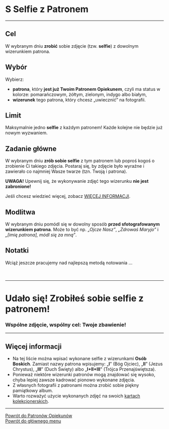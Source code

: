 # <span class="status status-list"><span class="status status-list">S</span> Selfie z Patronem</span>
---
## Cel
W <span class="selected-day-info">wybranym dniu</span> **zrobić** sobie zdjęcie (tzw. **selfie**) z dowolnym wizerunkiem patrona.
## Wybór
Wybierz:
- **patrona**, który **jest już Twoim Patronem Opiekunem**, czyli ma status w kolorze: <span class="status status-orange">pomarańczowym</span>, <span class="status status-yellow">żółtym</span>, <span class="status status-green">zielonym</span>, <span class="status status-indigo">indygo</span> albo <span class="status status-white">białym</span>,
- **wizerunek** tego patrona, który chcesz „uwiecznić” na fotografii.
## Limit
Maksymalnie jedno **selfie** z każdym patronem! Każde kolejne nie będzie już nowym wyzwaniem.
## Zadanie główne
W <span class="selected-day-info">wybranym dniu</span> **zrób sobie selfie** z tym patronem lub poproś kogoś o zrobienie Ci takiego zdjęcia. Postaraj się, by zdjęcie było wyraźne i zawierało co najmniej Wasze twarze (tzn. Twoją i patrona).

**UWAGA!** Upewnij się, że wykonywanie zdjęć tego wizerunku **nie jest zabronione!**

Jeśli chcesz wiedzieć więcej, zobacz [WIĘCEJ INFORMACJI](#selfie-z-patronem-wiecej-informacji).
## Modlitwa
W <span class="selected-day-info">wybranym dniu</span> pomódl się w dowolny sposób **przed sfotografowanym wizerunkiem patrona**. Może to być np. _„Ojcze Nasz”_, _„Zdrowaś Maryjo”_ i _„[imię patrona], módl się za mną”_.
## Notatki
Wciąż jeszcze pracujemy nad najlepszą metodą notowania ...
<br />
<br />
<br />

---
# Udało się! Zrobiłeś sobie selfie z patronem!
### Wspólne zdjęcie, wspólny cel: Twoje zbawienie!
---

## <span id="selfie-z-patronem-wiecej-informacji">Więcej informacji</span>
- Na tej liście można wpisać wykonane selfie z wizerunkami **Osób Boskich**. Zamiast nazwy patrona wpisujemy: „**I**” (Bóg Ojciec), „**II**” (Jezus Chrystus), „**III**” (Duch Święty) albo „**I+II+III**” (Trójca Przenajświętsza).
- Ponieważ niektóre wizerunki patronów mogą znajdować się wysoko, chyba lepiej zawsze kadrować pionowo wykonane zdjęcia.
- Z własnych fotografii z patronami można zrobić sobie piękny pamiątkowy album.
- Warto rozważyć użycie wykonanych zdjęć na swoich [kartach kolekcjonerskich](karty_kolekcjonerskie_ex.md).

---
[Powrót do Patronów Opiekunów](patroni_opiekunowie_ex.md)  
[Powrót do głównego menu](index.md)

